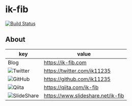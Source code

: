 # ik-fib

[![Build Status](https://img.shields.io/badge/build-passing-brightgreen)](https://circleci.com/docs/)


## About

|key|value|
|---|-----|
|Blog|https://ik-fib.com|
|![](http://www.google.com/s2/favicons?domain=twitter.com)Twitter|https://twitter.com/ik11235|
|![](http://www.google.com/s2/favicons?domain=github.co.jp)GitHub|https://github.com/ik11235|
|![](http://www.google.com/s2/favicons?domain=qiita.com)Qiita|https://qiita.com/ik-fib|
|![](http://www.google.com/s2/favicons?domain=slideshare.com)SlideShare|https://www.slideshare.net/ik-fib|

<!--
**ik11235/ik11235** is a ✨ _special_ ✨ repository because its `README.md` (this file) appears on your GitHub profile.

Here are some ideas to get you started:

- 🔭 I’m currently working on ...
- 🌱 I’m currently learning ...
- 👯 I’m looking to collaborate on ...
- 🤔 I’m looking for help with ...
- 💬 Ask me about ...
- 📫 How to reach me: ...
- 😄 Pronouns: ...
- ⚡ Fun fact: ...
-->
